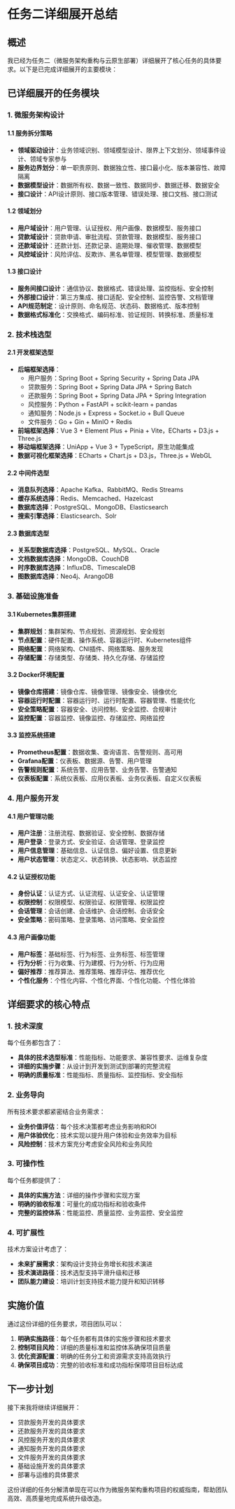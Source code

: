 # 任务二详细展开总结

## 概述

我已经为任务二（微服务架构重构与云原生部署）详细展开了核心任务的具体要求。以下是已完成详细展开的主要模块：

## 已详细展开的任务模块

### 1. 微服务架构设计

#### 1.1 服务拆分策略
- **领域驱动设计**：业务领域识别、领域模型设计、限界上下文划分、领域事件设计、领域专家参与
- **服务边界划分**：单一职责原则、数据独立性、接口最小化、版本兼容性、故障隔离
- **数据模型设计**：数据所有权、数据一致性、数据同步、数据迁移、数据安全
- **接口设计**：API设计原则、接口版本管理、错误处理、接口文档、接口测试

#### 1.2 领域划分
- **用户域设计**：用户管理、认证授权、用户画像、数据模型、服务接口
- **贷款域设计**：贷款申请、审批流程、贷款管理、数据模型、服务接口
- **还款域设计**：还款计划、还款记录、逾期处理、催收管理、数据模型
- **风控域设计**：风险评估、反欺诈、黑名单管理、模型管理、数据模型

#### 1.3 接口设计
- **服务间接口设计**：通信协议、数据格式、错误处理、监控指标、安全控制
- **外部接口设计**：第三方集成、接口适配、安全控制、监控告警、文档管理
- **API规范制定**：设计原则、命名规范、状态码、数据格式、版本控制
- **数据格式标准化**：交换格式、编码标准、验证规则、转换标准、质量标准

### 2. 技术栈选型

#### 2.1 开发框架选型
- **后端框架选择**：
  - 用户服务：Spring Boot + Spring Security + Spring Data JPA
  - 贷款服务：Spring Boot + Spring Data JPA + Spring Batch
  - 还款服务：Spring Boot + Spring Data JPA + Spring Integration
  - 风控服务：Python + FastAPI + scikit-learn + pandas
  - 通知服务：Node.js + Express + Socket.io + Bull Queue
  - 文件服务：Go + Gin + MinIO + Redis
- **前端框架选择**：Vue 3 + Element Plus + Pinia + Vite，ECharts + D3.js + Three.js
- **移动端框架选择**：UniApp + Vue 3 + TypeScript，原生功能集成
- **数据可视化框架选择**：ECharts + Chart.js + D3.js，Three.js + WebGL

#### 2.2 中间件选型
- **消息队列选择**：Apache Kafka、RabbitMQ、Redis Streams
- **缓存系统选择**：Redis、Memcached、Hazelcast
- **数据库选择**：PostgreSQL、MongoDB、Elasticsearch
- **搜索引擎选择**：Elasticsearch、Solr

#### 2.3 数据库选型
- **关系型数据库选择**：PostgreSQL、MySQL、Oracle
- **文档数据库选择**：MongoDB、CouchDB
- **时序数据库选择**：InfluxDB、TimescaleDB
- **图数据库选择**：Neo4j、ArangoDB

### 3. 基础设施准备

#### 3.1 Kubernetes集群搭建
- **集群规划**：集群架构、节点规划、资源规划、安全规划
- **节点配置**：硬件配置、操作系统、容器运行时、Kubernetes组件
- **网络配置**：网络架构、CNI插件、网络策略、服务发现
- **存储配置**：存储类型、存储类、持久化存储、存储监控

#### 3.2 Docker环境配置
- **镜像仓库搭建**：镜像仓库、镜像管理、镜像安全、镜像优化
- **容器运行时配置**：容器运行时、运行时配置、容器管理、性能优化
- **安全策略配置**：容器安全、访问控制、安全监控、合规审计
- **监控配置**：容器监控、镜像监控、存储监控、网络监控

#### 3.3 监控系统搭建
- **Prometheus配置**：数据收集、查询语言、告警规则、高可用
- **Grafana配置**：仪表板、数据源、告警、用户管理
- **告警规则配置**：系统告警、应用告警、业务告警、告警通知
- **仪表板配置**：系统仪表板、应用仪表板、业务仪表板、自定义仪表板

### 4. 用户服务开发

#### 4.1 用户管理功能
- **用户注册**：注册流程、数据验证、安全控制、数据存储
- **用户登录**：登录方式、安全验证、会话管理、登录监控
- **用户信息管理**：基础信息、认证信息、偏好设置、信息更新
- **用户状态管理**：状态定义、状态转换、状态影响、状态监控

#### 4.2 认证授权功能
- **身份认证**：认证方式、认证流程、认证安全、认证管理
- **权限控制**：权限模型、权限验证、权限管理、权限监控
- **会话管理**：会话创建、会话维护、会话控制、会话安全
- **安全策略**：密码策略、登录策略、访问策略、安全监控

#### 4.3 用户画像功能
- **用户标签**：基础标签、行为标签、业务标签、标签管理
- **行为分析**：行为收集、行为建模、行为分析、行为应用
- **偏好推荐**：推荐算法、推荐策略、推荐评估、推荐优化
- **个性化服务**：个性化内容、个性化界面、个性化功能、个性化体验

## 详细要求的核心特点

### 1. 技术深度
每个任务都包含了：
- **具体的技术选型标准**：性能指标、功能要求、兼容性要求、运维复杂度
- **详细的实施步骤**：从设计到开发到测试到部署的完整流程
- **明确的质量标准**：性能指标、质量指标、监控指标、安全指标

### 2. 业务导向
所有技术要求都紧密结合业务需求：
- **业务价值评估**：每个技术决策都考虑业务影响和ROI
- **用户体验优化**：技术实现以提升用户体验和业务效率为目标
- **风险控制**：技术方案充分考虑安全风险和业务风险

### 3. 可操作性
每个任务都提供了：
- **具体的实施方法**：详细的操作步骤和实现方案
- **明确的验收标准**：可量化的成功指标和验收条件
- **完整的监控体系**：性能监控、质量监控、业务监控、安全监控

### 4. 可扩展性
技术方案设计考虑了：
- **未来扩展需求**：架构设计支持业务增长和技术演进
- **技术演进路径**：技术选型支持平滑升级和迁移
- **团队能力建设**：培训计划支持技术能力提升和知识转移

## 实施价值

通过这份详细的任务要求，项目团队可以：

1. **明确实施路径**：每个任务都有具体的实施步骤和技术要求
2. **控制项目风险**：详细的质量标准和监控体系确保项目质量
3. **优化资源配置**：明确的任务分工和资源需求支持高效执行
4. **确保项目成功**：完整的验收标准和成功指标保障项目目标达成

## 下一步计划

接下来我将继续详细展开：
- 贷款服务开发的具体要求
- 还款服务开发的具体要求
- 风控服务开发的具体要求
- 通知服务开发的具体要求
- 文件服务开发的具体要求
- 基础设施开发的具体要求
- 部署与运维的具体要求

这份详细的任务分解清单现在可以作为微服务架构重构项目的权威指南，帮助团队高效、高质量地完成系统升级改造。


